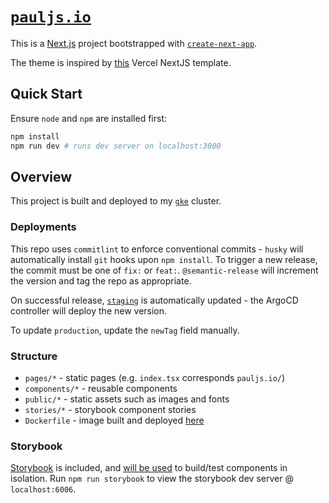 # [`pauljs.io`](https://pauljs.io)

This is a [Next.js](https://nextjs.org/) project bootstrapped with [`create-next-app`](https://github.com/vercel/next.js/tree/canary/packages/create-next-app).

The theme is inspired by [this](https://vercel.com/templates/next.js/nextjs-portfolio) Vercel NextJS template. 

## Quick Start

Ensure `node` and `npm` are installed first:

```bash
npm install
npm run dev # runs dev server on localhost:3000
```

## Overview

This project is built and deployed to my [`gke`](https://github.com/paulsilcock/gke-terraform) cluster. 

### Deployments

This repo uses `commitlint` to enforce conventional commits - `husky` will automatically install `git` hooks upon `npm install`. To trigger a new release, the commit must be one of `fix:` or `feat:`. `@semantic-release` will increment the version and tag the repo as appropriate.


On successful release, [`staging`](https://github.com/paulsilcock/app-of-apps/blob/main/apps/homepage/overlays/staging/kustomization.yaml#L8) is automatically updated - the ArgoCD controller will deploy the new version.

To update `production`, update the `newTag` field manually.



### Structure

* `pages/*` - static pages (e.g. `index.tsx` corresponds `pauljs.io/`)
* `components/*` - reusable components
* `public/*` - static assets such as images and fonts
* `stories/*` - storybook component stories
* `Dockerfile` - image built and deployed [here](https://github.com/paulsilcock/app-of-apps/tree/main/apps/homepage) 

### Storybook

[Storybook](https://storybook.js.org/) is included, and [will be used](https://github.com/paulsilcock/homepage/issues/13) to build/test components in isolation. Run `npm run storybook` to view the storybook dev server @ `localhost:6006`. 

